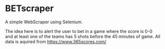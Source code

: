 # BETscraper
A simple WebScraper using Selenium.

The idea here is to alert the user to bet in a game where the score is 0-0 and at least one of the teams has 5 shots before the 45 minutes of game.
All data is aquired from https://www.365scores.com/
